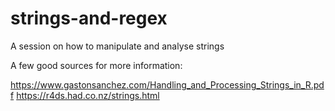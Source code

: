 # strings-and-regex
A session on how to manipulate and analyse strings

A few good sources for more information:

https://www.gastonsanchez.com/Handling_and_Processing_Strings_in_R.pdf
https://r4ds.had.co.nz/strings.html

